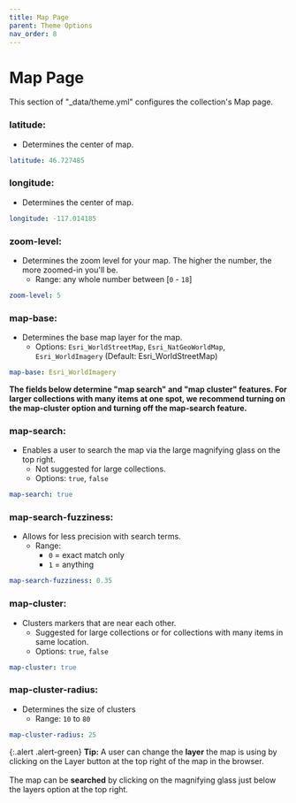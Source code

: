 ```yaml
---
title: Map Page
parent: Theme Options
nav_order: 8
---
```


# Map Page

This section of "_data/theme.yml" configures the collection's Map page.

### latitude: 
- Determines the center of map.
```yaml
latitude: 46.727485
```

### longitude: 
- Determines the center of map.
```yaml
longitude: -117.014185
```

### zoom-level: 
- Determines the zoom level for your map. The higher the number, the more zoomed-in you'll be. 
	- Range: any whole number between [`0` - `18`]
```yaml
zoom-level: 5
```

### map-base: 
- Determines the base map layer for the map. 
	- Options: `Esri_WorldStreetMap`, `Esri_NatGeoWorldMap`, `Esri_WorldImagery` (Default: Esri_WorldStreetMap)
```yaml
map-base: Esri_WorldImagery
```

**The fields below determine "map search" and "map cluster" features. For larger collections with many items at one spot, we recommend turning on the map-cluster option and turning off the map-search feature.**

### map-search: 
- Enables a user to search the map via the large magnifying glass on the top right. 
	- Not suggested for large collections.
	- Options: `true`, `false`
```yaml
map-search: true
```

### map-search-fuzziness: 
- Allows for less precision with search terms. 
	- Range:
		- `0` = exact match only
		- `1` = anything
```yaml
map-search-fuzziness: 0.35
```

### map-cluster: 
- Clusters markers that are near each other.
	- Suggested for large collections or for collections with many items in same location.
	- Options: `true`, `false`
```yaml
map-cluster: true
```

### map-cluster-radius: 
- Determines the size of clusters
	- Range: `10` to `80`
```yaml
map-cluster-radius: 25
```

{:.alert .alert-green}
**Tip:** A user can change the **layer** the map is using by clicking on the Layer button at the top right of the map in the browser. <br><br>The map can be **searched** by clicking on the magnifying glass just below the layers option at the top right.
